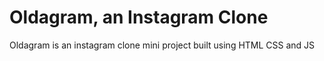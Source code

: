 # Oldagram, an Instagram Clone

Oldagram is an instagram clone mini project built using HTML CSS and JS